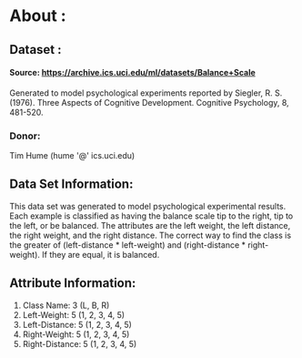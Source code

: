 # About :
## Dataset :


#### Source: https://archive.ics.uci.edu/ml/datasets/Balance+Scale

Generated to model psychological experiments reported by Siegler, R. S. (1976).
Three Aspects of Cognitive Development. Cognitive Psychology, 8, 481-520.

### Donor:

Tim Hume (hume '@' ics.uci.edu)

## Data Set Information:

This data set was generated to model psychological experimental results. Each example is classified as having the balance scale tip to the right, tip to the left, or be balanced. The attributes are the left weight, the left distance, the right weight, and the right distance. The correct way to find the class is the greater of (left-distance * left-weight) and (right-distance * right-weight). If they are equal, it is balanced.

## Attribute Information:

1. Class Name: 3 (L, B, R)
2. Left-Weight: 5 (1, 2, 3, 4, 5)
3. Left-Distance: 5 (1, 2, 3, 4, 5)
4. Right-Weight: 5 (1, 2, 3, 4, 5)
5. Right-Distance: 5 (1, 2, 3, 4, 5)
